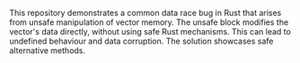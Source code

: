 This repository demonstrates a common data race bug in Rust that arises from unsafe manipulation of vector memory.  The unsafe block modifies the vector's data directly, without using safe Rust mechanisms. This can lead to undefined behaviour and data corruption.  The solution showcases safe alternative methods.